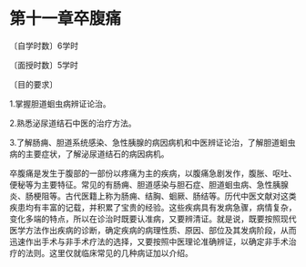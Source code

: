 # 第十一章卒腹痛

〔自学时数〕6学时

〔面授时数〕5学时

〔目的要求〕

1.掌握胆道蛔虫病辨证论治。

2.熟悉泌尿道结石中医的治疗方法。

3.了解肠痈、胆道系统感染、急性胰腺的病因病机和中医辨证论治，了解胆道蛔虫病的主要症状，了解泌尿道结石的病因病机。

卒腹痛是发生于腹部的一部份以疼痛为主的疾病，以腹痛急剧发作，腹胀、呕吐、便秘等为主要特征。常见的有肠痈、胆道感染与胆石症、胆道蛔虫病、急性胰腺炎、肠梗阻等。古代医籍上称为肠痈、结胸、蛔厥、肠结等。历代中医文献对这类疾患均有丰富的记载，并积累了宝贵的经验。这些疾病具有发病急骤，病情复杂，变化多端的特点，所以在诊治时既要认准病，又要辨清证。就是说，既要按照现代医学方法作出疾病的诊断，确定疾病的病理性质、原因、部位及其发病阶段，从而迅速作出手术与非手术疗法的选择，又要按照中医理论准确辨证，以确定非手术治疗的法则。这里仅就临床常见的几种病证加以介绍。
